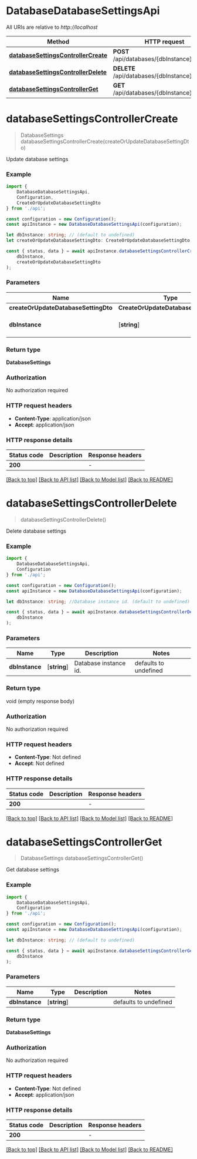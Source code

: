 # DatabaseDatabaseSettingsApi

All URIs are relative to *http://localhost*

|Method | HTTP request | Description|
|------------- | ------------- | -------------|
|[**databaseSettingsControllerCreate**](#databasesettingscontrollercreate) | **POST** /api/databases/{dbInstance}/settings | |
|[**databaseSettingsControllerDelete**](#databasesettingscontrollerdelete) | **DELETE** /api/databases/{dbInstance}/settings | |
|[**databaseSettingsControllerGet**](#databasesettingscontrollerget) | **GET** /api/databases/{dbInstance}/settings | |

# **databaseSettingsControllerCreate**
> DatabaseSettings databaseSettingsControllerCreate(createOrUpdateDatabaseSettingDto)

Update database settings

### Example

```typescript
import {
    DatabaseDatabaseSettingsApi,
    Configuration,
    CreateOrUpdateDatabaseSettingDto
} from './api';

const configuration = new Configuration();
const apiInstance = new DatabaseDatabaseSettingsApi(configuration);

let dbInstance: string; // (default to undefined)
let createOrUpdateDatabaseSettingDto: CreateOrUpdateDatabaseSettingDto; //

const { status, data } = await apiInstance.databaseSettingsControllerCreate(
    dbInstance,
    createOrUpdateDatabaseSettingDto
);
```

### Parameters

|Name | Type | Description  | Notes|
|------------- | ------------- | ------------- | -------------|
| **createOrUpdateDatabaseSettingDto** | **CreateOrUpdateDatabaseSettingDto**|  | |
| **dbInstance** | [**string**] |  | defaults to undefined|


### Return type

**DatabaseSettings**

### Authorization

No authorization required

### HTTP request headers

 - **Content-Type**: application/json
 - **Accept**: application/json


### HTTP response details
| Status code | Description | Response headers |
|-------------|-------------|------------------|
|**200** |  |  -  |

[[Back to top]](#) [[Back to API list]](../README.md#documentation-for-api-endpoints) [[Back to Model list]](../README.md#documentation-for-models) [[Back to README]](../README.md)

# **databaseSettingsControllerDelete**
> databaseSettingsControllerDelete()

Delete database settings

### Example

```typescript
import {
    DatabaseDatabaseSettingsApi,
    Configuration
} from './api';

const configuration = new Configuration();
const apiInstance = new DatabaseDatabaseSettingsApi(configuration);

let dbInstance: string; //Database instance id. (default to undefined)

const { status, data } = await apiInstance.databaseSettingsControllerDelete(
    dbInstance
);
```

### Parameters

|Name | Type | Description  | Notes|
|------------- | ------------- | ------------- | -------------|
| **dbInstance** | [**string**] | Database instance id. | defaults to undefined|


### Return type

void (empty response body)

### Authorization

No authorization required

### HTTP request headers

 - **Content-Type**: Not defined
 - **Accept**: Not defined


### HTTP response details
| Status code | Description | Response headers |
|-------------|-------------|------------------|
|**200** |  |  -  |

[[Back to top]](#) [[Back to API list]](../README.md#documentation-for-api-endpoints) [[Back to Model list]](../README.md#documentation-for-models) [[Back to README]](../README.md)

# **databaseSettingsControllerGet**
> DatabaseSettings databaseSettingsControllerGet()

Get database settings

### Example

```typescript
import {
    DatabaseDatabaseSettingsApi,
    Configuration
} from './api';

const configuration = new Configuration();
const apiInstance = new DatabaseDatabaseSettingsApi(configuration);

let dbInstance: string; // (default to undefined)

const { status, data } = await apiInstance.databaseSettingsControllerGet(
    dbInstance
);
```

### Parameters

|Name | Type | Description  | Notes|
|------------- | ------------- | ------------- | -------------|
| **dbInstance** | [**string**] |  | defaults to undefined|


### Return type

**DatabaseSettings**

### Authorization

No authorization required

### HTTP request headers

 - **Content-Type**: Not defined
 - **Accept**: application/json


### HTTP response details
| Status code | Description | Response headers |
|-------------|-------------|------------------|
|**200** |  |  -  |

[[Back to top]](#) [[Back to API list]](../README.md#documentation-for-api-endpoints) [[Back to Model list]](../README.md#documentation-for-models) [[Back to README]](../README.md)

